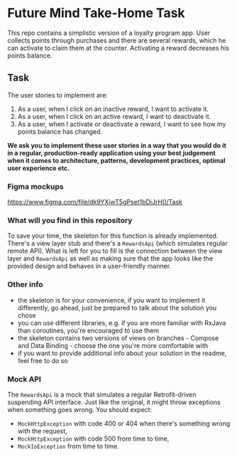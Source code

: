# Future Mind Take-Home Task

This repo contains a simplistic version of a loyalty program app. User collects points through
purchases and there are several rewards, which he can activate to claim them at the counter.
Activating a reward decreases his points balance.

## Task

The user stories to implement are:

1. As a user, when I click on an inactive reward, I want to activate it.  
2. As a user, when I click on an active reward, I want to deactivate it.  
3. As a user, when I activate or deactivate a reward, I want to see how my points balance has changed.  

**We ask you to implement these user stories in a way that you would do it in a regular, 
production-ready application using your best judgement when it comes to architecture, patterns,
development practices, optimal user experience etc.**

### Figma mockups

https://www.figma.com/file/dk9YXjwT5gPset1bDiJrH0/Task

### What will you find in this repository

To save your time, the skeleton for this function is already implemented.  
There's a view layer stub and there's a `RewardsApi` (which simulates regular remote API).
What is left for you to fill is the connection between the view layer and `RewardsApi` as well as 
making sure that the app looks like the provided design and behaves in a user-friendly manner.

### Other info

- the skeleton is for your convenience, if you want to implement it differently, go ahead, just 
  be prepared to talk about the solution you chose
- you can use different libraries, e.g. if you are more familiar with RxJava than coroutines,
  you're encouraged to use them
- the skeleton contains two versions of views on branches - Compose and Data Binding - choose the 
  one you're more comfortable with
- if you want to provide additional info about your solution in the readme, feel free to do so

### Mock API

The `RewardsApi` is a mock that simulates a regular Retrofit-driven suspending API interface. 
Just like the original, it might throw exceptions when something goes wrong. You should expect:

- `MockHttpException` with code 400 or 404 when there's something wrong with the request,
- `MockHttpException` with code 500 from time to time,
- `MockIoException` from time to time.
